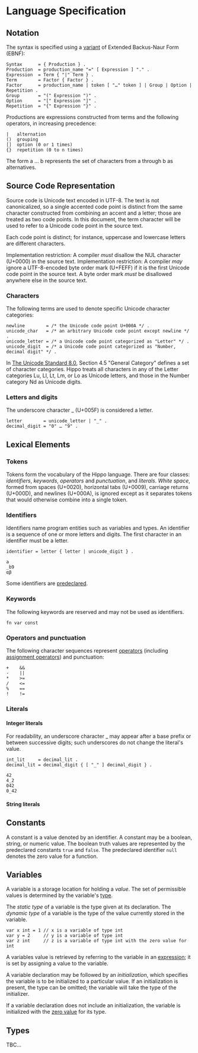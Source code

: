 # Language Specification

## Notation

The syntax is specified using a [variant](https://en.wikipedia.org/wiki/Wirth_syntax_notation) of Extended Backus-Naur Form (EBNF):

```ebnf
Syntax      = { Production } .
Production  = production_name "=" [ Expression ] "." .
Expression  = Term { "|" Term } .
Term        = Factor { Factor } .
Factor      = production_name | token [ "…" token ] | Group | Option | Repetition .
Group       = "(" Expression ")" .
Option      = "[" Expression "]" .
Repetition  = "{" Expression "}" .
```

Productions are expressions constructed from terms and the following operators, in increasing precedence:


```ebnf
|   alternation
()  grouping
[]  option (0 or 1 times)
{}  repetition (0 to n times)
```

The form a … b represents the set of characters from a through b as alternatives.

## Source Code Representation

Source code is Unicode text encoded in UTF-8. The text is not canonicalized, so a single accented code point is distinct from the same character constructed from combining an accent and a letter; those are treated as two code points. In this document, the term character will be used to refer to a Unicode code point in the source text.

Each code point is distinct; for instance, uppercase and lowercase letters are different characters.

Implementation restriction: A compiler *must* disallow the NUL character (U+0000) in the source text.
Implementation restriction: A compiler *may* ignore a UTF-8-encoded byte order mark (U+FEFF) if it is the first Unicode code point in the source text. A byte order mark *must* be disallowed anywhere else in the source text.

### Characters

The following terms are used to denote specific Unicode character categories:

```ebnf
newline        = /* the Unicode code point U+000A */ .
unicode_char   = /* an arbitrary Unicode code point except newline */ .
unicode_letter = /* a Unicode code point categorized as "Letter" */ .
unicode_digit  = /* a Unicode code point categorized as "Number, decimal digit" */ .
```

In [The Unicode Standard 8.0](https://www.unicode.org/versions/Unicode8.0.0/), Section 4.5 "General Category" defines a set of character categories. Hippo treats all characters in any of the Letter categories Lu, Ll, Lt, Lm, or Lo as Unicode letters, and those in the Number category Nd as Unicode digits.

### Letters and digits

The underscore character _ (U+005F) is considered a letter.

<!-- TODO: Add bindary, octal, hex etc. -->

```ebnf
letter        = unicode_letter | "_" .
decimal_digit = "0" … "9" .
```

## Lexical Elements

### Tokens

Tokens form the vocabulary of the Hippo language. There are four classes: *identifiers*, *keywords*, *operators* and *punctuation*, and *literals*. *White space*, formed from spaces (U+0020), horizontal tabs (U+0009), carriage returns (U+000D), and newlines (U+000A), is ignored except as it separates tokens that would otherwise combine into a single token. 
<!-- Also, a newline or end of file may trigger the insertion of a semicolon. While breaking the input into tokens, the next token is the longest sequence of characters that form a valid token. -->

### Identifiers

Identifiers name program entities such as variables and types. An identifier is a sequence of one or more letters and digits. The first character in an identifier must be a letter.

```ebnf
identifier = letter { letter | unicode_digit } .
```

```
a
_b9
αβ
```

Some identifiers are [predeclared](#predeclared).

### Keywords

The following keywords are reserved and may not be used as identifiers.

<!-- TODO: Add more keywords -->

```
fn var const
```

### Operators and punctuation

The following character sequences represent [operators](#operators) (including [assignment operators](#assignment-operators)) and punctuation:

```
+    &&
-    ||
*    >=
/    <=
%    ==
!    !=
```

### Literals

#### Integer literals

For readability, an underscore character _ may appear after a base prefix or between successive digits; such underscores do not change the literal's value.

<!-- TODO: Add floating point, binary etc -->

```ebnf
int_lit     = decimal_lit .
decimal_lit = decimal_digit { [ "_" ] decimal_digit } .
```

```
42
4_2
042
0_42
```

#### String literals

<!-- TODO: Add string literal spec -->

## Constants

A constant is a value denoted by an identifier. A constant may be a boolean, string, or numeric value. The boolean truth values are represented by the predeclared constants `true` and `false`. The predeclared identifier `null` denotes the zero value for a function.

## Variables

A variable is a storage location for holding a *value*. The set of permissible values is determined by the variable's [type](#types).

The *static type* of a variable is the type given at its declaration.
The *dynamic type* of a variable is the type of the value currently stored in the variable.

```
var x int = 1 // x is a variable of type int
var y = 2     // y is a variable of type int
var z int     // z is a variable of type int with the zero value for int
```

A variables value is retrieved by referring to the variable in an [expression](#expressions); it is set by assigning a value to the variable.

A variable declaration may be followed by an *initialization*, which specifies the variable is to be initialized to a particular value. If an initialization is present, the type can be omitted; the variable will take the type of the initializer.

If a variable declaration does not include an initialization, the variable is initialized with the [zero value](#zero-values) for its type.

## Types

TBC...